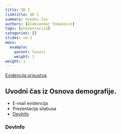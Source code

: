 ```yaml
---
title: OD I
linktitle: OD I
summary: Uvodni čas
authors: [Aleksandar Tomašević]
tags: [prezentacija]
categories: []
slides: od-1
menu:
  example:
    parent: Časovi
    weight: 1
weight: 1
---
```


[Evidencija prisustva](https://forms.gle/t2dR6nUfJ5oPhFVT6)

## Uvodni čas iz Osnova demografije.

- E-mail evidencija
- Prezentacija silabusa
- [DevInfo](http://devinfo.stat.gov.rs/Opstine/libraries/aspx/Home.aspx)

### DevInfo



